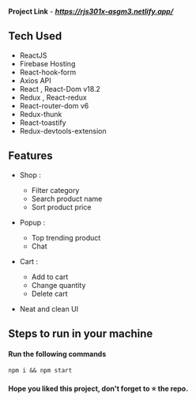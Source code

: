 
**Project Link** - ***https://rjs301x-asgm3.netlify.app/***

## Tech Used

- ReactJS
- Firebase Hosting
- React-hook-form
- Axios API
- React , React-Dom v18.2
- Redux , React-redux
- React-router-dom v6
- Redux-thunk
- React-toastify
- Redux-devtools-extension

## Features

- Shop :

  - Filter category
  - Search product name
  - Sort product price

- Popup :

  - Top trending product
  - Chat

- Cart :
  - Add to cart
  - Change quantity
  - Delete cart
- Neat and clean UI

## Steps to run in your machine

#### Run the following commands

```
npm i && npm start

```

#### Hope you liked this project, don't forget to ⭐ the repo.
